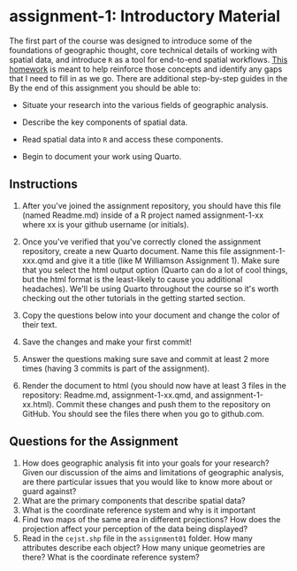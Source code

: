 # assignment-1: Introductory Material
The first part of the course was designed to introduce some of the foundations of geographic thought, core technical details of working with spatial data, and introduce `R` as a tool for end-to-end spatial workflows. [This homework](https://classroom.github.com/a/eNiOQIFf) is meant to help reinforce those concepts and identify any gaps that I need to fill in as we go. There are additional step-by-step guides in the  By the end of this assignment you should be able to:

* Situate your research into the various fields of geographic analysis.

* Describe the key components of spatial data.

* Read spatial data into `R` and access these components.

* Begin to document your work using Quarto.

## Instructions

1. After you've joined the assignment repository, you should have this file (named Readme.md) inside of a R project named assignment-1-xx where xx is your github username (or initials).

2. Once you've verified that you've correctly cloned the assignment repository, create a new Quarto document. Name this file assignment-1-xxx.qmd and give it a title (like M Williamson Assignment 1). Make sure that you select the html output option (Quarto can do a lot of cool things, but the html format is the least-likely to cause you additional headaches). We'll be using Quarto throughout the course so it's worth checking out the other tutorials in the getting started section.

3. Copy the questions below into your document and change the color of their text.

4. Save the changes and make your first commit!

5. Answer the questions making sure save and commit at least 2 more times (having 3 commits is part of the assignment).

6. Render the document to html (you should now have at least 3 files in the repository: Readme.md, assignment-1-xx.qmd, and assignment-1-xx.html). Commit these changes and push them to the repository on GitHub. You should see the files there when you go to github.com.

## Questions for the Assignment

1. How does geographic analysis fit into your goals for your research? Given our discussion of the aims and limitations of geographic analysis, are there particular issues that you would like to know more about or guard against?
2. What are the primary components that describe spatial data?
3. What is the coordinate reference system and why is it important
4. Find two maps of the same area in different projections? How does the projection affect your perception of the data being displayed?
5. Read in the `cejst.shp` file in the `assignment01` folder. How many attributes describe each object? How many unique geometries are there? What is the coordinate reference system?
